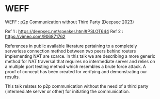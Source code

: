 # WEFF
WEFF : p2p Communication without Third Party (Deepsec 2023)

Ref 1 : https://deepsec.net/speaker.html#PSLOT644
Ref 2 : https://vimeo.com/906871762

References in public available literature pertaining to a completely serverless connection method between two peers behind routers implementing NAT are scarce. In this talk we are describing a more generic method for NAT traversal that requires no intermediate server and relies on a multiple port testing method which resembles a brute force attack. A proof of concept has been created for verifying and demonstrating our results.

This talk relates to p2p communication without the need of a third party (intermediate server or other) for initiating the communication.
